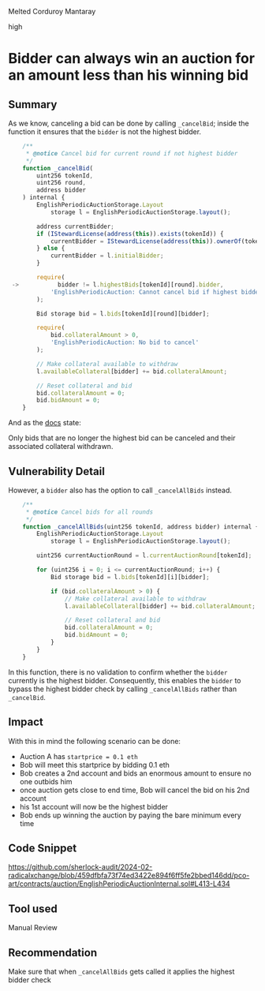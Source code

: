 Melted Corduroy Mantaray

high

# Bidder can always win an auction for an amount less than his winning bid

## Summary
As we know, canceling a bid can be done by calling `_cancelBid`; inside the function it ensures that the `bidder` is not the highest bidder.

```javascript
    /**
     * @notice Cancel bid for current round if not highest bidder
     */
    function _cancelBid(
        uint256 tokenId,
        uint256 round,
        address bidder
    ) internal {
        EnglishPeriodicAuctionStorage.Layout
            storage l = EnglishPeriodicAuctionStorage.layout();

        address currentBidder;
        if (IStewardLicense(address(this)).exists(tokenId)) {
            currentBidder = IStewardLicense(address(this)).ownerOf(tokenId);
        } else {
            currentBidder = l.initialBidder;
        }

        require(
 ->           bidder != l.highestBids[tokenId][round].bidder,
            'EnglishPeriodicAuction: Cannot cancel bid if highest bidder'
        );

        Bid storage bid = l.bids[tokenId][round][bidder];

        require(
            bid.collateralAmount > 0,
            'EnglishPeriodicAuction: No bid to cancel'
        );

        // Make collateral available to withdraw
        l.availableCollateral[bidder] += bid.collateralAmount;

        // Reset collateral and bid
        bid.collateralAmount = 0;
        bid.bidAmount = 0;
    }
```
And  as the [docs](https://pco-art-docs.vercel.app/stewards/bidding-in-auction-pitches) state:

Only bids that are no longer the highest bid can be canceled and their associated collateral withdrawn.

## Vulnerability Detail
However, a `bidder` also has the option to call `_cancelAllBids` instead. 
```javascript
    /**
     * @notice Cancel bids for all rounds
     */
    function _cancelAllBids(uint256 tokenId, address bidder) internal {
        EnglishPeriodicAuctionStorage.Layout
            storage l = EnglishPeriodicAuctionStorage.layout();

        uint256 currentAuctionRound = l.currentAuctionRound[tokenId];

        for (uint256 i = 0; i <= currentAuctionRound; i++) {
            Bid storage bid = l.bids[tokenId][i][bidder];

            if (bid.collateralAmount > 0) {
                // Make collateral available to withdraw
                l.availableCollateral[bidder] += bid.collateralAmount;

                // Reset collateral and bid
                bid.collateralAmount = 0;
                bid.bidAmount = 0;
            }
        }
    }
```

In this function, there is no validation to confirm whether the `bidder` currently is the highest bidder. Consequently, this enables the `bidder` to bypass the highest bidder check by calling `_cancelAllBids` rather than `_cancelBid`.
## Impact
With this in mind the following scenario can be done:

- Auction A has `startprice = 0.1 eth`
- Bob will meet this startprice by bidding 0.1 eth
- Bob creates a 2nd account and bids an enormous amount to ensure no one outbids him
- once auction gets close to end time, Bob will cancel the bid on his 2nd account
- his 1st account will now be the highest bidder 
- Bob ends up winning the auction by paying the bare minimum every time

## Code Snippet
https://github.com/sherlock-audit/2024-02-radicalxchange/blob/459dfbfa73f74ed3422e894f6ff5fe2bbed146dd/pco-art/contracts/auction/EnglishPeriodicAuctionInternal.sol#L413-L434
## Tool used

Manual Review

## Recommendation
Make sure that when `_cancelAllBids` gets called it applies the highest bidder check